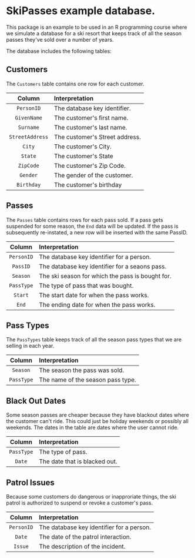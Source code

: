 # SkiPasses example database.
This package is an example to be used in an R programming course where
we simulate a database for a ski resort that keeps track of all the 
season passes they've sold over a number of years.

The database includes the following tables:

## Customers 
The `Customers` table contains one row for each customer.

| Column |  Interpretation          |
|:------:|:-------------------------|
| `PersonID` | The database key identifier.  |
| `GivenName`| The customer's first name. |
| `Surname`  | The customer's last name.  |
| `StreetAddress` | The customer's Street address.  |
| `City` | The customer's City.|
| `State` | The customer's State |
| `ZipCode` | The customer's Zip Code. |
| `Gender`   | The gender of the customer. |
| `Birthday` | The customer's birthday  |

## Passes
The `Passes` table contains rows for each pass sold. If a pass gets suspended
for some reason, the `End` data will be updated. If the pass is subsequently
re-instated, a new row will be inserted with the same PassID.

|  Column  |   Interpretation                    |
|:--------:|:------------------------------------|
| `PersonID` | The database key identifier for a person. |
| `PassID`   | The database key identifier for a seaons pass. |
| `Season`   | The ski season for which the pass is bought for. |
| `PassType` | The type of pass that was bought. |
| `Start`    | The start date for when the pass works.  |
| `End`      | The ending date for when the pass works. |

## Pass Types
The `PassTypes` table keeps track of all the season pass types that we are
selling in each year.

|  Column  |   Interpretation                    |
|:--------:|:------------------------------------|
| `Season`   | The season the pass was sold.     |
| `PassType` | The name of the season pass type. |


## Black Out Dates
Some season passes are cheaper because they have blackout dates where the
customer can't ride. This could just be holiday weekends or possibly all
weekends. The dates in the table are dates where the user cannot ride.

|  Column  |   Interpretation                    |
|:--------:|:------------------------------------|
| `PassType` | The type of pass.                 |
| `Date`     | The date that is blacked out.     |

## Patrol Issues
Because some customers do dangerous or inapproriate things, the ski patrol is
authorized to suspend or revoke a customer's pass.

|  Column  |   Interpretation                    |
|:--------:|:------------------------------------|
| `PersonID` | The database key identifier for a person. |
| `Date` | The date of the patrol interaction.           |
| `Issue` | The description of the incident.             |


